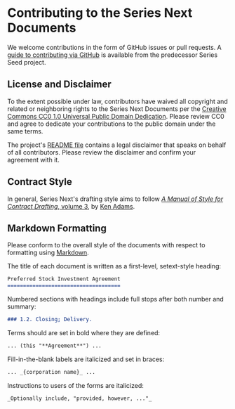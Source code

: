 Contributing to the Series Next Documents
=========================================

We welcome contributions in the form of GitHub issues or pull requests. A [guide to contributing via GitHub][guide] is available from the predecessor Series Seed project.

License and Disclaimer
----------------------

To the extent possible under law, contributors have waived all copyright and related or neighboring rights to the Series Next Documents per the [Creative Commons CC0 1.0 Universal Public Domain Dedication](CC0). Please review CC0 and agree to dedicate your contributions to the public domain under the same terms.

The project's [README file][readme] contains a legal disclaimer that speaks on behalf of all contributors. Please review the disclaimer and confirm your agreement with it.

Contract Style
--------------

In general, Series Next's drafting style aims to follow [*A Manual of Style for Contract Drafting*, volume 3][MSCD], by [Ken Adams][ken].

Markdown Formatting
-------------------

Please conform to the overall style of the documents with respect to formatting using [Markdown](https://help.github.com/articles/markdown-basics/).

The title of each document is written as a first-level, setext-style heading:

```markdown
Preferred Stock Investment Agreement
====================================
```

Numbered sections with headings include full stops after both number and summary:

```markdown
### 1.2. Closing; Delivery.
```

Terms should are set in bold where they are defined:

```markdown
... (this "**Agreement**") ...
```

Fill-in-the-blank labels are italicized and set in braces:

```markdown
... _{corporation name}_ ...
```

Instructions to users of the forms are italicized:

```markdown
_Optionally include, "provided, however, ..."_
```

[guide]: http://www.seriesseed.com/posts/2013/02/for-law-nerds-and-real-nerds.html

[CC0]: http://creativecommons.org/publicdomain/zero/1.0/

[readme]: ./README.md

[MSCD]: http://www.adamsdrafting.com/writing/mscd/

[ken]: http://www.adamsdrafting.com/
